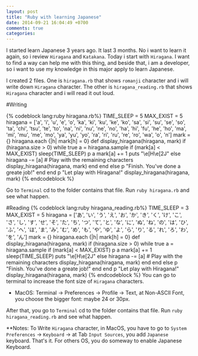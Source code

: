 ```yaml
---
layout: post
title: "Ruby with learning Japanese"
date: 2014-09-21 16:04:49 +0700
comments: true
categories:
---
```


I started learn Japanese 3 years ago. It last 3 months. No i want to learn it again, so i review ```Hiragana``` and ```Katakana```. Today i start with ```Hiragana```. I want to find a way can help me with this thing, and beside that, i am a developer, so i want to use my knowledge in this major apply to learn Japanese.

I created 2 files. One is ```hiragana.rb``` that shows ```romanji``` character and i will write down ```Hiragana``` character. The other is ```hiragana_reading.rb``` that shows ```Hiragana``` character and i will read it out loud.

#Writing

{% codeblock lang:ruby hiragana.rb%}
TIME_SLEEP = 5
MAX_EXIST = 5
hiragana = ['a', 'i', 'u', 'e', 'o',
            'ka', 'ki', 'ku', 'ke', 'ko',
            'sa', 'si', 'su', 'se', 'so',
            'ta', 'chi', 'tsu', 'te', 'to',
            'na', 'ni', 'nu', 'ne', 'no',
            'ha', 'hi', 'fu', 'he', 'ho',
            'ma', 'mi', 'mu', 'me', 'mo',
            'ya', 'yu', 'yo',
            'ra', 'ri', 'ru', 're', 'ro', 'wa', 'o', 'n']
mark = {}
hiragana.each {|h| mark[h] = 0}
def display_hiragana(hiragana, mark)
  if (hiragana.size > 0)
    while true
      a = hiragana.sample
      if (mark[a] < MAX_EXIST)
        sleep(TIME_SLEEP)
        p a
        mark[a] += 1
        puts "\e[H\e[2J"
      else
        hiragana -= [a]
        # Play with the remaining characters
        display_hiragana(hiragana, mark)
      end
    end
  else
    p "Finish. You've done a greate job!"
  end
end
p "Let play with Hiragana!"
display_hiragana(hiragana, mark)
{% endcodeblock %}

Go to ```Terminal``` cd to the folder contains that file. Run ```ruby hiragana.rb``` and see what happen.

#Reading
{% codeblock lang:ruby hiragana_reading.rb%}
TIME_SLEEP = 3
MAX_EXIST = 5
hiragana = ['あ', 'い', 'う', 'え', 'お',
            'か', 'き', 'く', 'け', 'こ',
            'さ', 'し', 'す', 'せ', 'そ',
            'た', 'ち', 'つ', 'て', 'と',
            'な', 'に', 'ぬ', 'ね', 'の',
            'は', 'ひ', 'ふ', 'へ', 'ほ',
            'ま', 'み', 'む', 'め', 'も',
            'や', 'ゆ', 'よ',
            'ら', 'り', 'る', 'れ', 'ろ', 'わ', 'を', 'ん']
mark = {}
hiragana.each {|h| mark[h] = 0}
def display_hiragana(hiragana, mark)
  if (hiragana.size > 0)
    while true
      a = hiragana.sample
      if (mark[a] < MAX_EXIST)
        p a
        mark[a] += 1
        sleep(TIME_SLEEP)
        puts "\e[H\e[2J"
      else
        hiragana -= [a]
        # Play with the remaining characters
        display_hiragana(hiragana, mark)
      end
    end
  else
    p "Finish. You've done a greate job!"
  end
end
p "Let play with Hiragana!"
display_hiragana(hiragana, mark)
{% endcodeblock %}
You can go to terminal to increase the font size of ```Hiragana``` characters.
* MacOS: Terminal -> Preferences -> Profile -> Text, at Non-ASCII Font, you choose the bigger font: maybe 24 or 30px.

After that, you go to ```Terminal``` cd to the folder contains that file. Run ```ruby hiragana_reading.rb``` and see what happen.

**Notes:
To Write ```Hiragana``` character, in MacOS, you have to go to ```System Preferences``` -> ```Keyboard``` -> at Tab ```Input Sources```, you add ```Japanese``` keyboard. That's it.
For others OS, you do someway to enable Japanese Keyboard.
